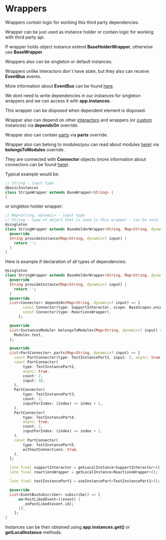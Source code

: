 # Wrappers

Wrappers contain logic for working this third party dependencies.

Wrapper can be just used as instance holder or contain logic for working with third party api.

If wrapper holds object instance extend <b>BaseHolderWrapper</b>, otherwise use <b>BaseWrapper</b>.

Wrappers also can be singleton or default instances.

Wrappers unlike interactors don`t have state, but they also can receive <b>EventBus</b> events.

More information about <b>EventBus</b> can be found [here](./event_bus.md).

We dont need to write dependencies in our instances for singleton wrappers
and we can access it with <b>app.instances</b>.

This wrapper can be disposed when dependent element is disposed.

Wrapper also can depend on other [interactors](./interactor.md) and wrappers (or [custom](./custom_instance.md) instances) via <b>dependsOn</b> override.

Wrapper also can contain [parts](./instance_part.md) via <b>parts</b> override.

Wrapper also can belong to modules(you can read about modules [here](./di.md)) via <b>belongsToModules</b> override.

They are connected with <b>Connector</b> objects (more information about connectors can be found [here](./connectors.md)).

Typical example would be:

```dart
// String - input type
@basicInstances
class StripeWrapper extends BaseWrapper<String> {
}
```

or singleton holder wrapper:

```dart
// Map<String, dynamic> - input type
// String - type of object that is used in this wrapper - can be void
@singleton
class StringWrapper extends BaseHolderWrapper<String, Map<String, dynamic>> {
  @override
  String provideInstance(Map<String, dynamic>? input) {
    return '';
  }
}

```

Here is example if declaration of all types of dependencies:

```dart
@singleton
class StringWrapper extends BaseHolderWrapper<String, Map<String, dynamic>> {
  @override
  String provideInstance(Map<String, dynamic>? input) {
    return '';
  }
  @override
  List<Connector> dependsOn(Map<String, dynamic>? input) => [
        const Connector(type: SupportInteractor, scope: BaseScopes.unique),
        const Connector(type: ReactionsWrapper),
      ];

  @override
  List<InstancesModule> belongsToModules(Map<String, dynamic>? input) => [
    Modules.test,
  ];

  @override
  List<PartConnector> parts(Map<String, dynamic>? input) => [
    const PartConnector(type: TestInstancePart1, input: 5, async: true),
    const PartConnector(
        type: TestInstancePart2,
        async: true,
        count: 2,
        input: 10,
    ),
    PartConnector(
        type: TestInstancePart3,
        count: 2,
        inputForIndex: (index) => index + 1,
    ),
    PartConnector(
        type: TestInstancePart4,
        async: true,
        count: 2,
        inputForIndex: (index) => index + 1,
    ),
    const PartConnector(
        type: TestInstancePart5,
        withoutConnections: true,
    ),
  ];

  late final supportInteractor = getLocalInstance<SupportInteractor>();
  late final reactionsWrapper = getLocalInstance<ReactionsWrapper>();

  late final testInstancePart1 = useInstancePart<TestInstancePart1>();

  @override
  List<EventBusSubscriber> subscribe() => [
      on<PostLikedEvent>((event) {
        _onPostLiked(event.id);
      }),
    ];
}
```

Instances can be then obtained using <b>app.instances.get<T>()</b> or <b>getLocalInstance</b> methods.
